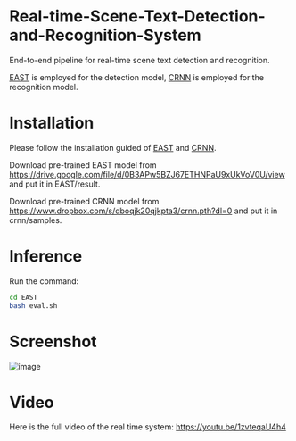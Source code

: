 # Real-time-Scene-Text-Detection-and-Recognition-System
End-to-end pipeline for real-time scene text detection and recognition.

[EAST](https://github.com/argman/EAST) is employed for the detection model, [CRNN](https://github.com/meijieru/crnn.pytorch) is employed for the recognition model.


# Installation
Please follow the installation guided of [EAST](https://github.com/argman/EAST) and [CRNN](https://github.com/meijieru/crnn.pytorch).

Download pre-trained EAST model from https://drive.google.com/file/d/0B3APw5BZJ67ETHNPaU9xUkVoV0U/view and put it in EAST/result.

Download pre-trained CRNN model from https://www.dropbox.com/s/dboqjk20qjkpta3/crnn.pth?dl=0 and put it in crnn/samples.

# Inference
Run the command:
````bash
cd EAST
bash eval.sh
````

# Screenshot
![image](https://github.com/fnzhan/Real-time-Scene-Text-Detection-and-Recognition-System/blob/master/screenshot.png)

# Video
Here is the full video of the real time system: https://youtu.be/1zvteqaU4h4
